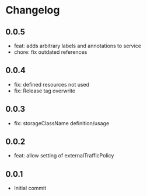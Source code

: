 # Changelog

## 0.0.5
- feat: adds arbitrary labels and annotations to service
- chore: fix outdated references

## 0.0.4
- fix: defined resources not used
- fix: Release tag overwrite

## 0.0.3
- fix: storageClassName definition/usage

## 0.0.2
- feat: allow setting of externalTrafficPolicy

## 0.0.1
- Initial commit